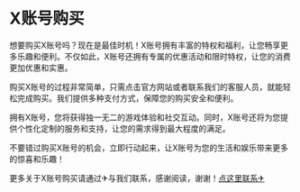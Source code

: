 # X账号购买

想要购买X账号吗？现在是最佳时机！X账号拥有丰富的特权和福利，让您畅享更多乐趣和便利。不仅如此，X账号还拥有专属的优惠活动和限时特权，让您的消费更加优惠和实惠。

购买X账号的过程非常简单，只需点击官方网站或者联系我们的客服人员，就能轻松完成购买。我们提供多种支付方式，保障您的购买安全和便利。

拥有X账号，您将获得独一无二的游戏体验和社交互动。同时，X账号还将为您提供个性化定制的服务和支持，让您的需求得到最大程度的满足。

不要错过购买X账号的机会，立即行动起来，让X账号为您的生活和娱乐带来更多的惊喜和乐趣！

更多关于X账号购买请通过✈与我们联系，感谢阅读，谢谢！[点这里联系✈](https://bbd.k02.cc)